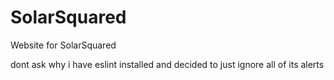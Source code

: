 # SolarSquared
Website for SolarSquared 

dont ask why i have eslint installed and decided to just ignore all of its alerts
